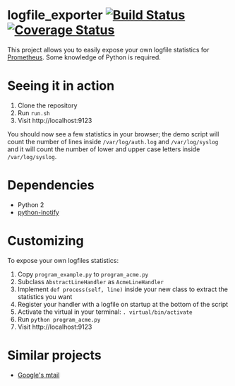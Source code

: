 # logfile_exporter [![Build Status](https://travis-ci.org/quinox/logfile_exporter.svg?branch=master)](https://travis-ci.org/quinox/logfile_exporter) [![Coverage Status](https://coveralls.io/repos/quinox/logfile_exporter/badge.svg)](https://coveralls.io/r/quinox/logfile_exporter)

This project allows you to easily expose your own logfile statistics for [Prometheus](http://prometheus.io/). Some knowledge of Python is required.

# Seeing it in action

1. Clone the repository
1. Run `run.sh`
1. Visit http://localhost:9123

You should now see a few statistics in your browser; the demo script will count the number of lines inside `/var/log/auth.log` and `/var/log/syslog` and it will count the number of lower and upper case letters inside `/var/log/syslog`.

# Dependencies

* Python 2
* [python-inotify](https://bitbucket.org/JanKanis/python-inotify)

# Customizing

To expose your own logfiles statistics:

1. Copy `program_example.py` to `program_acme.py`
1. Subclass `AbstractLineHandler` as `AcmeLineHandler`
1. Implement `def process(self, line)` inside your new class to extract the statistics you want
1. Register your handler with a logfile on startup at the bottom of the script
1. Activate the virtual in your terminal: `. virtual/bin/activate`
1. Run `python program_acme.py`
1. Visit http://localhost:9123

# Similar projects
 
* [Google's mtail](https://github.com/google/mtail)
